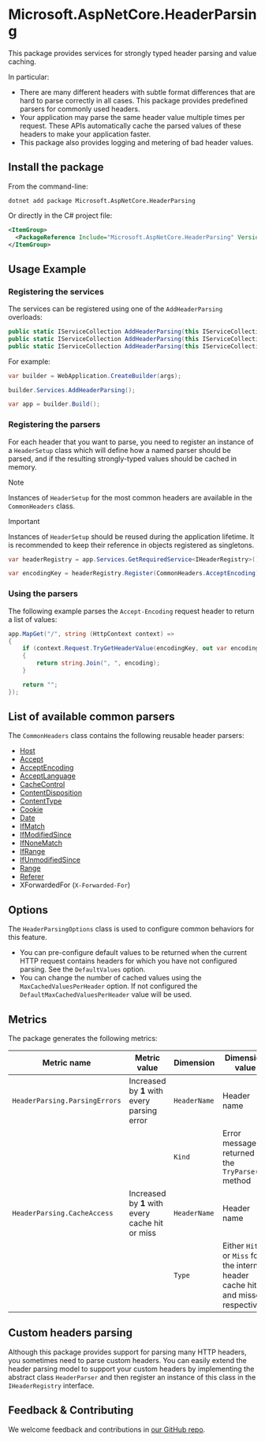 # Microsoft.AspNetCore.HeaderParsing

This package provides services for strongly typed header parsing and value caching.

In particular:

- There are many different headers with subtle format differences that are hard to parse correctly in all cases. This package provides predefined parsers for commonly used headers.
- Your application may parse the same header value multiple times per request. These APIs automatically cache the parsed values of these headers to make your application faster.
- This package also provides logging and metering of bad header values.

## Install the package

From the command-line:

```console
dotnet add package Microsoft.AspNetCore.HeaderParsing
```

Or directly in the C# project file:

```xml
<ItemGroup>
  <PackageReference Include="Microsoft.AspNetCore.HeaderParsing" Version="[CURRENTVERSION]" />
</ItemGroup>
```
## Usage Example

### Registering the services

The services can be registered using one of the `AddHeaderParsing` overloads:

```csharp
public static IServiceCollection AddHeaderParsing(this IServiceCollection services)
public static IServiceCollection AddHeaderParsing(this IServiceCollection services, Action<HeaderParsingOptions> configure)
public static IServiceCollection AddHeaderParsing(this IServiceCollection services, IConfigurationSection section)
```

For example:

```csharp
var builder = WebApplication.CreateBuilder(args);

builder.Services.AddHeaderParsing();

var app = builder.Build();
```

### Registering the parsers

For each header that you want to parse, you need to register an instance of a `HeaderSetup` class which will define how a named parser should be parsed, and if the resulting strongly-typed values should be cached in memory.

> [!NOTE]
> Instances of `HeaderSetup` for the most common headers are available in the `CommonHeaders` class.

> [!IMPORTANT]
> Instances of `HeaderSetup` should be reused during the application lifetime. It is recommended to keep their reference in objects registered as singletons.

```csharp
var headerRegistry = app.Services.GetRequiredService<IHeaderRegistry>();

var encodingKey = headerRegistry.Register(CommonHeaders.AcceptEncoding);
```

### Using the parsers

The following example parses the `Accept-Encoding` request header to return a list of values:

```csharp
app.MapGet("/", string (HttpContext context) =>
{
    if (context.Request.TryGetHeaderValue(encodingKey, out var encoding))
    {
        return string.Join(", ", encoding);
    }

    return "";
});
```

## List of available common parsers

The `CommonHeaders` class contains the following reusable header parsers:

- [Host](https://learn.microsoft.com/dotnet/api/microsoft.net.http.headers.headernames.Host)
- [Accept](https://learn.microsoft.com/dotnet/api/microsoft.net.http.headers.headernames.Accept)
- [AcceptEncoding](https://learn.microsoft.com/dotnet/api/microsoft.net.http.headers.headernames.AcceptEncoding)
- [AcceptLanguage](https://learn.microsoft.com/dotnet/api/microsoft.net.http.headers.headernames.AcceptLanguage)
- [CacheControl](https://learn.microsoft.com/dotnet/api/microsoft.net.http.headers.headernames.CacheControl)
- [ContentDisposition](https://learn.microsoft.com/dotnet/api/microsoft.net.http.headers.headernames.ContentDisposition)
- [ContentType](https://learn.microsoft.com/dotnet/api/microsoft.net.http.headers.headernames.ContentType)
- [Cookie](https://learn.microsoft.com/dotnet/api/microsoft.net.http.headers.headernames.Cookie)
- [Date](https://learn.microsoft.com/dotnet/api/microsoft.net.http.headers.headernames.Date)
- [IfMatch](https://learn.microsoft.com/dotnet/api/microsoft.net.http.headers.headernames.IfMatch)
- [IfModifiedSince](https://learn.microsoft.com/dotnet/api/microsoft.net.http.headers.headernames.IfModifiedSince)
- [IfNoneMatch](https://learn.microsoft.com/dotnet/api/microsoft.net.http.headers.headernames.IfNoneMatch)
- [IfRange](https://learn.microsoft.com/dotnet/api/microsoft.net.http.headers.headernames.IfRange)
- [IfUnmodifiedSince](https://learn.microsoft.com/dotnet/api/microsoft.net.http.headers.headernames.IfUnmodifiedSince)
- [Range](https://learn.microsoft.com/dotnet/api/microsoft.net.http.headers.headernames.Range)
- [Referer](https://learn.microsoft.com/dotnet/api/microsoft.net.http.headers.headernames.Referer)
- XForwardedFor (`X-Forwarded-For`)

## Options

The `HeaderParsingOptions` class is used to configure common behaviors for this feature.

- You can pre-configure default values to be returned when the current HTTP request contains headers for which you have not configured parsing. See the `DefaultValues` option.
- You can change the number of cached values using the `MaxCachedValuesPerHeader` option. If not configured the `DefaultMaxCachedValuesPerHeader` value will be used.

## Metrics

The package generates the following metrics:

| Metric name | Metric value | Dimension | Dimension value |
|-|-|-|-|
| `HeaderParsing.ParsingErrors` | Increased by **1** with every parsing error     | `HeaderName` | Header name                                       |
|                               |                                                 | `Kind`       | Error message returned by the `TryParse()` method |
| `HeaderParsing.CacheAccess`   | Increased by **1** with every cache hit or miss | `HeaderName` | Header name                                       |
|                               |                                                 | `Type`       | Either `Hit` or `Miss` for the internal header cache hits and misses respectively |

## Custom headers parsing

Although this package provides support for parsing many HTTP headers, you sometimes need to parse custom headers.
You can easily extend the header parsing model to support your custom headers by implementing the abstract class `HeaderParser` and then register an 
instance of this class in the `IHeaderRegistry` interface.

## Feedback & Contributing

We welcome feedback and contributions in [our GitHub repo](https://github.com/dotnet/extensions).
